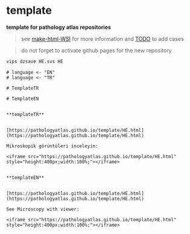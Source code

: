 # template

**template for pathology atlas repositories**


> see [make-html-WSI](https://github.com/pathologyatlas/make-html-WSI) for more information and [TODO](https://github.com/pathologyatlas/TODO) to add cases


> do not forget to activate github pages for the new repository


```zsh
vips dzsave HE.svs HE
```


```{r template, include=FALSE}
# language <- "EN"
# language <- "TR"
```

```{asis, echo = (language == "TR")}
# TemplateTR
```


```{asis, echo = (language == "EN")}
# TemplateEN
```



```{asis, echo = (language == "TR")}

**templateTR**


[https://pathologyatlas.github.io/template/HE.html](https://pathologyatlas.github.io/template/HE.html)

Mikroskopik görüntüleri inceleyin:

<iframe src="https://pathologyatlas.github.io/template/HE.html" style="height:400px;width:100%;"></iframe>

```


```{asis, echo = (language == "EN")}

**templateEN**


[https://pathologyatlas.github.io/template/HE.html](https://pathologyatlas.github.io/template/HE.html)

See Microscopy with viewer: 

<iframe src="https://pathologyatlas.github.io/template/HE.html" style="height:400px;width:100%;"></iframe>

```

